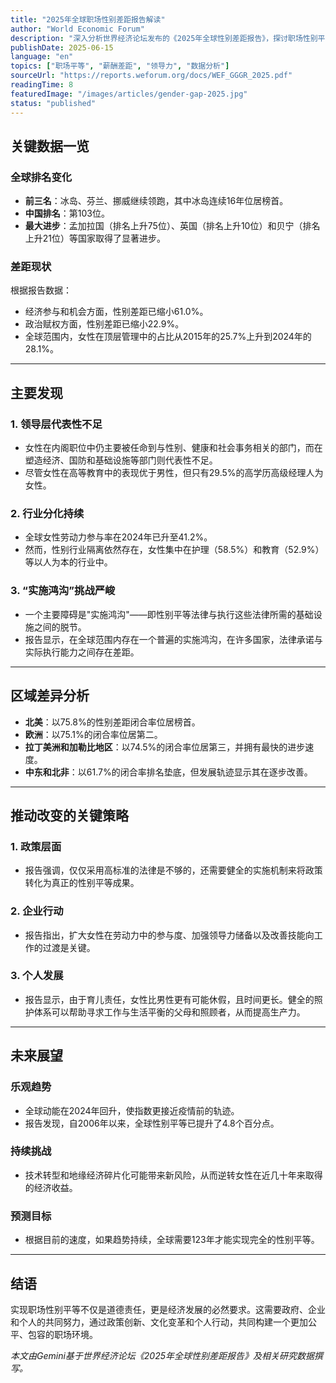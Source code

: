 ```yaml
---
title: "2025年全球职场性别差距报告解读" 
author: "World Economic Forum" 
description: "深入分析世界经济论坛发布的《2025年全球性别差距报告》，探讨职场性别平等的现状、挑战与未来趋势。" 
publishDate: 2025-06-15
language: "en"
topics: ["职场平等", "薪酬差距", "领导力", "数据分析"] 
sourceUrl: "https://reports.weforum.org/docs/WEF_GGGR_2025.pdf" 
readingTime: 8 
featuredImage: "/images/articles/gender-gap-2025.jpg" 
status: "published"
---
```


## 关键数据一览

### 全球排名变化

  - **前三名**：冰岛、芬兰、挪威继续领跑，其中冰岛连续16年位居榜首。
  - **中国排名**：第103位。
  - **最大进步**：孟加拉国（排名上升75位）、英国（排名上升10位）和贝宁（排名上升21位）等国家取得了显著进步。

### 差距现状

根据报告数据：

  - 经济参与和机会方面，性别差距已缩小61.0%。
  - 政治赋权方面，性别差距已缩小22.9%。
  - 全球范围内，女性在顶层管理中的占比从2015年的25.7%上升到2024年的28.1%。

-----

## 主要发现

### 1\. 领导层代表性不足

  - 女性在内阁职位中仍主要被任命到与性别、健康和社会事务相关的部门，而在塑造经济、国防和基础设施等部门则代表性不足。
  - 尽管女性在高等教育中的表现优于男性，但只有29.5%的高学历高级经理人为女性。

### 2\. 行业分化持续

  - 全球女性劳动力参与率在2024年已升至41.2%。
  - 然而，性别行业隔离依然存在，女性集中在护理（58.5%）和教育（52.9%）等以人为本的行业中。

### 3\. “实施鸿沟”挑战严峻

  - 一个主要障碍是"实施鸿沟"——即性别平等法律与执行这些法律所需的基础设施之间的脱节。
  - 报告显示，在全球范围内存在一个普遍的实施鸿沟，在许多国家，法律承诺与实际执行能力之间存在差距。

-----

## 区域差异分析

  - **北美**：以75.8%的性别差距闭合率位居榜首。
  - **欧洲**：以75.1%的闭合率位居第二。
  - **拉丁美洲和加勒比地区**：以74.5%的闭合率位居第三，并拥有最快的进步速度。
  - **中东和北非**：以61.7%的闭合率排名垫底，但发展轨迹显示其在逐步改善。

-----

## 推动改变的关键策略

### 1\. 政策层面

  - 报告强调，仅仅采用高标准的法律是不够的，还需要健全的实施机制来将政策转化为真正的性别平等成果。

### 2\. 企业行动

  - 报告指出，扩大女性在劳动力中的参与度、加强领导力储备以及改善技能向工作的过渡是关键。

### 3\. 个人发展

  - 报告显示，由于育儿责任，女性比男性更有可能休假，且时间更长。健全的照护体系可以帮助寻求工作与生活平衡的父母和照顾者，从而提高生产力。

-----

## 未来展望

### 乐观趋势

  - 全球动能在2024年回升，使指数更接近疫情前的轨迹。
  - 报告发现，自2006年以来，全球性别平等已提升了4.8个百分点。

### 持续挑战

  - 技术转型和地缘经济碎片化可能带来新风险，从而逆转女性在近几十年来取得的经济收益。

### 预测目标

  - 根据目前的速度，如果趋势持续，全球需要123年才能实现完全的性别平等。

-----

## 结语

实现职场性别平等不仅是道德责任，更是经济发展的必然要求。这需要政府、企业和个人的共同努力，通过政策创新、文化变革和个人行动，共同构建一个更加公平、包容的职场环境。

*本文由Gemini基于世界经济论坛《2025年全球性别差距报告》及相关研究数据撰写。*